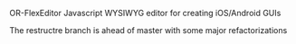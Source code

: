 OR-FlexEditor
Javascript WYSIWYG editor for creating iOS/Android GUIs

The restructre branch is ahead of master with some major refactorizations
